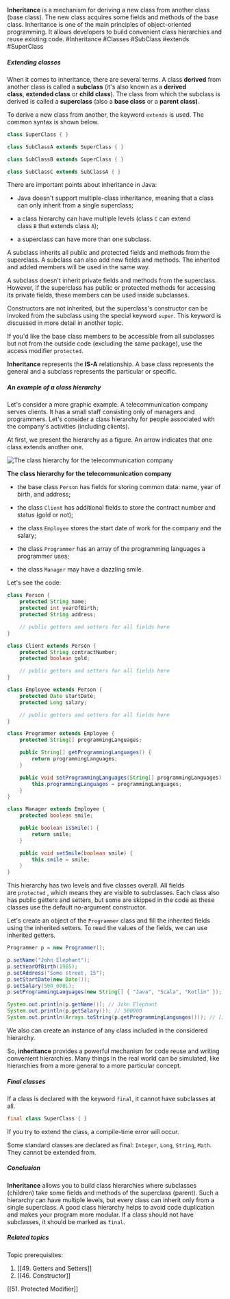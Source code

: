 **Inheritance** is a mechanism for deriving a new class from another class (base class). The new class acquires some fields and methods of the base class. Inheritance is one of the main principles of object-oriented programming. It allows developers to build convenient class hierarchies and reuse existing code.
#Inheritance #Classes #SubClass #extends
#SuperClass
##### Extending classes

When it comes to inheritance, there are several terms. A class **derived** from another class is called a **subclass** (it's also known as a **derived class**, **extended class** or **child class**). The class from which the subclass is derived is called a **superclass** (also a **base class** or a **parent class)**.

To derive a new class from another, the keyword `extends` is used. The common syntax is shown below.

```java
class SuperClass { }

class SubClassA extends SuperClass { }

class SubClassB extends SuperClass { }

class SubClassC extends SubClassA { }
```

There are important points about inheritance in Java:

- Java doesn't support multiple-class inheritance, meaning that a class can only inherit from a single superclass;
    
- a class hierarchy can have multiple levels (class `C` can extend class `B` that extends class `A`);
    
- a superclass can have more than one subclass.
    

A subclass inherits all public and protected fields and methods from the superclass. A subclass can also add new fields and methods. The inherited and added members will be used in the same way.

A subclass doesn't inherit private fields and methods from the superclass. However, if the superclass has public or protected methods for accessing its private fields, these members can be used inside subclasses.

Constructors are not inherited, but the superclass's constructor can be invoked from the subclass using the special keyword `super`. This keyword is discussed in more detail in another topic.

If you'd like the base class members to be accessible from all subclasses but not from the outside code (excluding the same package), use the access modifier `protected`.

**Inheritance** represents the **IS-A** relationship. A base class represents the general and a subclass represents the particular or specific.

##### An example of a class hierarchy

Let's consider a more graphic example. A telecommunication company serves clients. It has a small staff consisting only of managers and programmers. Let's consider a class hierarchy for people associated with the company's activities (including clients).

At first, we present the hierarchy as a figure. An arrow indicates that one class extends another one.

![The class hierarchy for the telecommunication company](https://ucarecdn.com/204baef8-7807-4f39-b853-a3b53de89d14/)

**The class hierarchy for the telecommunication company**

- the base class `Person` has fields for storing common data: name, year of birth, and address;
    
- the class `Client` has additional fields to store the contract number and status (gold or not);
    
- the class `Employee` stores the start date of work for the company and the salary;
    
- the class `Programmer` has an array of the programming languages a programmer uses;
    
- the class `Manager` may have a dazzling smile.
    

Let's see the code:

```java
class Person {
    protected String name;
    protected int yearOfBirth;
    protected String address;

    // public getters and setters for all fields here
}

class Client extends Person {
    protected String contractNumber;
    protected boolean gold;

    // public getters and setters for all fields here
}

class Employee extends Person {
    protected Date startDate;
    protected Long salary;

    // public getters and setters for all fields here
}

class Programmer extends Employee {
    protected String[] programmingLanguages;

    public String[] getProgrammingLanguages() {
        return programmingLanguages;
    }

    public void setProgrammingLanguages(String[] programmingLanguages) {
        this.programmingLanguages = programmingLanguages;
    }
}

class Manager extends Employee {
    protected boolean smile;

    public boolean isSmile() {
        return smile;
    }

    public void setSmile(boolean smile) {
        this.smile = smile;
    }
}
```

This hierarchy has two levels and five classes overall. All fields are `protected` , which means they are visible to subclasses. Each class also has public getters and setters, but some are skipped in the code as these classes use the default no-argument constructor.

Let's create an object of the `Programmer` class and fill the inherited fields using the inherited setters. To read the values of the fields, we can use inherited getters.

```java
Programmer p = new Programmer();

p.setName("John Elephant");
p.setYearOfBirth(1985);
p.setAddress("Some street, 15");
p.setStartDate(new Date());
p.setSalary(500_000L);
p.setProgrammingLanguages(new String[] { "Java", "Scala", "Kotlin" });

System.out.println(p.getName()); // John Elephant
System.out.println(p.getSalary()); // 500000
System.out.println(Arrays.toString(p.getProgrammingLanguages())); // [Java, Scala, Kotlin]
```

We also can create an instance of any class included in the considered hierarchy.

So, **inheritance** provides a powerful mechanism for code reuse and writing convenient hierarchies. Many things in the real world can be simulated, like hierarchies from a more general to a more particular concept.

##### Final classes

If a class is declared with the keyword `final`, it cannot have subclasses at all.

```java
final class SuperClass { }
```

If you try to extend the class, a compile-time error will occur.

Some standard classes are declared as final: `Integer`, `Long`, `String`, `Math`. They cannot be extended from.

##### Conclusion

**Inheritance** allows you to build class hierarchies where subclasses (children) take some fields and methods of the superclass (parent). Such a hierarchy can have multiple levels, but every class can inherit only from a single superclass. A good class hierarchy helps to avoid code duplication and makes your program more modular. If a class should not have subclasses, it should be marked as `final`.

##### Related topics

Topic prerequisites:

1. [[49. Getters and Setters]]
2. [[46. Constructor]]

[[51. Protected Modifier]]

